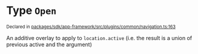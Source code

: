 # Type `Open`
<sub>Declared in [packages/sdk/app-framework/src/plugins/common/navigation.ts:163](https://github.com/dxos/dxos/blob/5edae0c63/packages/sdk/app-framework/src/plugins/common/navigation.ts#L163)</sub>


An additive overlay to apply to  `location.active`  (i.e. the result is a union of previous active and the argument)



